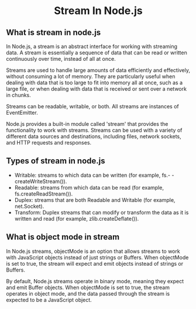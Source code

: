 <h1 align=center>Stream In Node.js</h1>

## What is stream in node.js
In Node.js, a stream is an abstract interface for working with streaming data. A stream is essentially a sequence of data that can be read or written continuously over time, instead of all at once.

Streams are used to handle large amounts of data efficiently and effectively, without consuming a lot of memory. They are particularly useful when dealing with data that is too large to fit into memory all at once, such as a large file, or when dealing with data that is received or sent over a network in chunks.

Streams can be readable, writable, or both. All streams are instances of EventEmitter.

Node.js provides a built-in module called 'stream' that provides the functionality to work with streams. Streams can be used with a variety of different data sources and destinations, including files, network sockets, and HTTP requests and responses.

## Types of stream in node.js
- Writable: streams to which data can be written (for example, fs.- - createWriteStream()).
- Readable: streams from which data can be read (for example, fs.createReadStream()).
- Duplex: streams that are both Readable and Writable (for example, net.Socket).
- Transform: Duplex streams that can modify or transform the data as it is written and read (for example, zlib.createDeflate()).

## What is object mode in stream
In Node.js streams, objectMode is an option that allows streams to work with JavaScript objects instead of just strings or Buffers. When objectMode is set to true, the stream will expect and emit objects instead of strings or Buffers.

By default, Node.js streams operate in binary mode, meaning they expect and emit Buffer objects. When objectMode is set to true, the stream operates in object mode, and the data passed through the stream is expected to be a JavaScript object.

